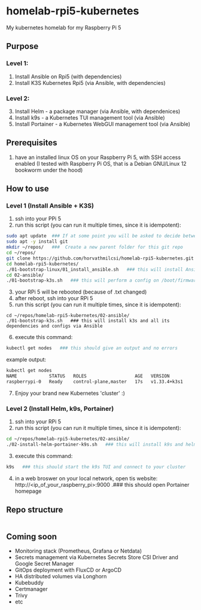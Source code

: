 # homelab-rpi5-kubernetes
My kubernetes homelab for my Raspberry Pi 5

## Purpose  
### Level 1:
1) Install Ansible on Rpi5 (with dependencies)
2) Install K3S Kubernetes Rpi5 (via Ansible, with dependencies)

### Level 2:
3) Install Helm - a package manager (via Ansible, with dependenices)
4) Install k9s - a Kubernetes TUI management tool (via Ansible)
5) Install Portainer - a Kubernetes WebGUI management tool (via Ansible)

## Prerequisites  
1) have an installed linux OS on your Raspberry Pi 5, with SSH access enabled
(I tested with Raspberry Pi OS, that is a Debian GNU/Linux 12 bookworm under the hood)

## How to use
### Level 1 (Install Ansible + K3S)
1) ssh into your PPi 5
2) run this script (you can run it multiple times, since it is idempotent):
```bash
sudo apt update  ### If at some point you will be asked to decide between Yes/No/xyz, choose Yes :)
sudo apt -y install git
mkdir ~/repos/   ###  Create a new parent folder for this git repo
cd ~/repos/
git clone https://github.com/horvathmilcsi/homelab-rpi5-kubernetes.git
cd homelab-rpi5-kubernetes/
./01-bootstrap-linux/01_install_ansible.sh   ### this will install Ansible
cd 02-ansible/
./01-bootstrap-k3s.sh   ### this will perform a config on /boot/firmware/cmdline.txt and then reboot your RPi 5
```
3) your RPi 5 will be rebooted (because of .txt changed) 
4) after reboot, ssh into your RPi 5
5) run this script (you can run it multiple times, since it is idempotent):
```bash0
cd ~/repos/homelab-rpi5-kubernetes/02-ansible/
./01-bootstrap-k3s.sh   ### this will install k3s and all its dependencies and configs via Ansible
```
6) execute this command:
```bash
kubectl get nodes   ### this should give an output and no errors
```
example output:
```bash
kubectl get nodes
NAME            STATUS   ROLES                  AGE   VERSION
raspberrypi-0   Ready    control-plane,master   17s   v1.33.4+k3s1
```
7) Enjoy your brand new Kubernetes 'cluster' :)

### Level 2 (Install Helm, k9s, Portainer)
1) ssh into your RPi 5
2) run this script (you can run it multiple times, since it is idempotent):
```bash
cd ~/repos/homelab-rpi5-kubernetes/02-ansible/
./02-install-helm-portainer-k9s.sh   ### this will install k9s and helm and portainer via Ansible
```
3) execute this command:
```bash
k9s   ### this should start the k9s TUI and connect to your cluster
```
4) in a web broswer on your local network, open tis website:
http://<ip_of_your_raspberry_pi>:9000
.### this should open Portainer homepage

## Repo structure
```bash
```

## Coming soon
- Monitoring stack (Prometheus, Grafana or Netdata)
- Secrets management via Kubernetes Secrets Store CSI Driver and Google Secret Manager
- GitOps deployment with FluxCD or ArgoCD
- HA distributed volumes via Longhorn
- Kubebuddy
- Certmanager
- Trivy
- etc


